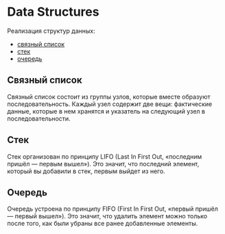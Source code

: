 # Data Structures


Реализация структур данных:
- [связный список](#linked_list)
- [стек](#stack)
- [очередь](#queue)


<a name="linked_list"></a> 
## Связный список 

Связный список состоит из группы узлов, которые вместе образуют последовательность. 
Каждый узел содержит две вещи: фактические данные, которые в нем хранятся и указатель 
на следующий узел в последовательности.


<a name="stack"></a> 
## Стек

Стек организован по принципу LIFO (Last In First Out, «последним пришёл — первым вышел»). 
Это значит, что последний элемент, который вы добавили в стек, первым выйдет из него.


<a name="queue"></a> 
## Очередь

Очередь устроена по принципу FIFO (First In First Out, «первый пришёл — первый вышел»). 
Это значит, что удалить элемент можно только после того, как были убраны все 
ранее добавленные элементы.
